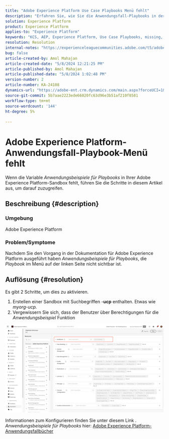 ```yaml
---
title: "Adobe Experience Platform Use Case Playbooks Menü fehlt"
description: "Erfahren Sie, wie Sie die Anwendungsfall-Playbooks in der Adobe Experience Platform aktivieren."
solution: Experience Platform
product: Experience Platform
applies-to: "Experience Platform"
keywords: "KCS, AEP, Experience Platform, Use Case Playbooks, missing, permissions"
resolution: Resolution
internal-notes: "https://experienceleaguecommunities.adobe.com/t5/adobe-experience-platform/use-case-playbooks-not-visible/td-p/667573"
bug: false
article-created-by: Amol Mahajan
article-created-date: "5/8/2024 12:21:25 PM"
article-published-by: Amol Mahajan
article-published-date: "5/8/2024 1:02:48 PM"
version-number: 2
article-number: KA-24108
dynamics-url: "https://adobe-ent.crm.dynamics.com/main.aspx?forceUCI=1&pagetype=entityrecord&etn=knowledgearticle&id=170f9d76-350d-ef11-9f8a-6045bd045872"
source-git-commit: 5b7aae2223ede66020fc63d96e3b51af210f8581
workflow-type: tm+mt
source-wordcount: '144'
ht-degree: 5%

---
```


# Adobe Experience Platform-Anwendungsfall-Playbook-Menü fehlt


Wenn die Variable *Anwendungsbeispiele für Playbooks* in Ihrer Adobe Experience Platform-Sandbox fehlt, führen Sie die Schritte in diesem Artikel aus, um darauf zuzugreifen.

## Beschreibung {#description}


### <b>Umgebung</b>

Adobe Experience Platform



### <b>Problem/Symptome</b>

Nachdem Sie den Vorgang in der Dokumentation für Adobe Experience Platform ausgeführt haben *Anwendungsbeispiele für Playbooks*, die *Playbook* im Menü auf der linken Seite nicht sichtbar ist.


## Auflösung {#resolution}


Es gibt 2 Schritte, um dies zu aktivieren.

1. Erstellen einer Sandbox mit Suchbegriffen -<b>ucp</b> enthalten. Etwas wie *myorg-ucp.*
2. Vergewissern Sie sich, dass der Benutzer über Berechtigungen für die *Anwendungsbeispiel* Funktion




![](assets/dae7e4cb-8400-ef11-a1fe-6045bd006b25.png)



Informationen zum Konfigurieren finden Sie unter diesem Link . *Anwendungsbeispiele für Playbooks* hier: [Adobe Experience Platform-Anwendungsfallbücher](https://experienceleague.adobe.com/en/docs/experience-platform/use-case-playbooks/playbooks/get-started)
